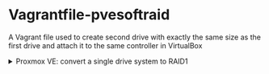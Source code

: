 # Vagrantfile-pvesoftraid

A Vagrant file used to create second drive with exactly the same size as the first drive and attach it to the same controller in VirtualBox

<details>
<summary>Proxmox VE: convert a single drive system to RAID1</summary>
Many thanks for this article <https://www.prado.lt/how-to-set-up-software-raid1-on-a-running-lvm-system-incl-grub2-configuration-ubuntu-18-04>

Make sure the following packages are installed
```shell
apt-get update &amp;&amp; apt install -y initramfs-tools mdadm
```
Show current situation
```shell
lsblk &amp;&amp; blkid
fdisk -l /dev/sda /dev/sdc
pvdisplay &amp;&amp; vgdisplay &amp;&amp;lvdisplay
```
Load a few kernel modules (to avoid a reboot):
```shell
modprobe linear
modprobe multipath
modprobe raid1
cat /proc/mdstat
```
Replicate  the  main  device's partition table on the specified second device
```shell
sgdisk -R /dev/sdc /dev/sda
```
Randomize  the  disk's GUID and all partitions' unique GUIDs
```shell
sgdisk -G /dev/sdc
```
> It is possible to make the ESP part of a RAID1 array, but doing so brings the risk
> of data corruption, and further considerations need to be taken when creating the ESP
> More at <https://outflux.net/blog/archives/2018/04/19/uefi-booting-and-raid1/>
> Also at <https://askubuntu.com/questions/355727/how-to-install-ubuntu-server-with-uefi-and-raid1-lvm>

Setting up a new partition for use as synced ESP <https://pve.proxmox.com/wiki/Host_Bootloader>
Format an empty partition `/dev/sdc2` as ESP
```shell
pve-efiboot-tool format /dev/sdc2
```
Make shure we have a visible FAT32 filesystem on the ESP
```shell
dd if=/dev/sdc2 bs=1K count=5 status=none | hexdump -C
```
To setup an existing, unmounted ESP located on `/dev/sdc2` for inclusion in Proxmox VE
kernel update synchronization mechanism, use the following:
```shell
pve-efiboot-tool init /dev/sdc2
```
To copy and configure all bootable kernels and keep all ESPs listed in
/etc/kernel/pve-efiboot-uuids in sync you just need to run:
```shell
pve-efiboot-tool refresh
```
Change the partition type for LVM partition on the new Drive
(`FD` for MBR and `A19D880F-05FC-4D3B-A006-743F0F84911E` for GPT)
```shell
sfdisk --part-type /dev/sdc 3 A19D880F-05FC-4D3B-A006-743F0F84911E
```
Check the microphone
```shell
fdisk -l /dev/sda /dev/sdc
```
Create LVM RAID array and use the placeholder missing for `/dev/sda3`
because the system is currently running on them
```shell
mdadm --create /dev/md3 -e 1.2 --level=1 --raid-disks=2 missing /dev/sdc3
```
Check the microphone
```shell
cat /proc/mdstat
```
Prepare LVM RAID array for LVM
```shell
pvcreate /dev/md3 &amp;&amp; pvdisplay
```
Add LVM RAID array to existing volume group
```shell
vgextend pve /dev/md3 &amp;&amp; pvdisplay &amp;&amp; vgdisplay
```
## If got the error: Insufficient free space ..
> If the old Allocated PE is larger than the new Free PE
> And if it's all used – it can't fit on the new Drive
> So we can reduce the swap size with the following commands:
> ```shell
> swapoff /dev/pve/swap
> ```
> Compute resize command (assume that PE Size: 4.00 MiB)
> ```shell
> pvs -q -o pv_name,pv_pe_count,pv_pe_alloc_count \
> |awk '{if($1=="/dev/sda3"){ope=$3}else if($1=="/dev/md3")\
> {fpe=$2}}END{if(int(ope)&gt;int(fpe)){rs=(int(ope-fpe)*4);\
> print("lvresize -L-"rs"m /dev/pve/swap")}}'
> ```
> Run computed resize command
> ```shell
> mkswap /dev/pve/swap
> swapon /dev/pve/swap
> ```
Adjust `mdadm.conf` to the new situation
```shell
cp /etc/mdadm/mdadm.conf /etc/mdadm/mdadm.conf_orig
mdadm --examine --scan &gt;&gt; /etc/mdadm/mdadm.conf
cat /etc/mdadm/mdadm.conf
```
Update GRUB2 bootloader configuration
```shell
update-grub
# Next we adjust our ramdisk to the new situation
update-initramfs -u
```
Move the contents of LVM partition `/dev/sda3` to LVM RAID array
```shell
pvmove --atomic -i 2 /dev/sda3 /dev/md3
```
Remove `/dev/sda3` from the existing volume group
```shell
vgreduce pve /dev/sda3
```
And tell the system to not use `/dev/sda3` anymore for LVM
```shell
pvremove /dev/sda3 &amp;&amp; pvdisplay
```
Change the partition type of `/dev/sda3` to Linux raid autodetect
```shell
sfdisk --part-type /dev/sda 3 A19D880F-05FC-4D3B-A006-743F0F84911E
```
Add `/dev/sda3` to LVM RAID array
```shell
mdadm --add /dev/md3 /dev/sda3
```
You should see that the LVM RAID array is being synchronized
```shell
watch cat /proc/mdstat
```
Afterwards we must make sure that the GRUB2 bootloader is installed on both hard drives
```shell
grub-install /dev/sda
grub-install /dev/sdc
```
Update GRUB2 bootloader configuration
```shell
update-grub
```
Adjust ramdisk to the new situation
```shell
update-initramfs -u
```
Failed to send WATCHDOG=1 notification message: Transport endpoint is not connected
When trying to reboot for the first time. Workaround:
```shell
echo 1 &gt; /proc/sys/kernel/sysrq
sync &amp;&amp; echo b &gt; /proc/sysrq-trigger
```
# TESTING
```shell
mdadm --manage /dev/md3 --fail /dev/sda3
mdadm --manage /dev/md3 --remove /dev/sda3
sgdisk -o /dev/sda
sync &amp;&amp; reboot

sgdisk -R /dev/sda /dev/sdc
sgdisk -G /dev/sda
pve-efiboot-tool format /dev/sda2
pve-efiboot-tool init /dev/sda2
pve-efiboot-tool refresh

fdisk -l /dev/sdc /dev/sda
mdadm --zero-superblock /dev/sda3
mdadm -a /dev/md3 /dev/sda3
watch cat /proc/mdstat
grub-install /dev/sdc
grub-install /dev/sda
update-initramfs -u
```
</details>

